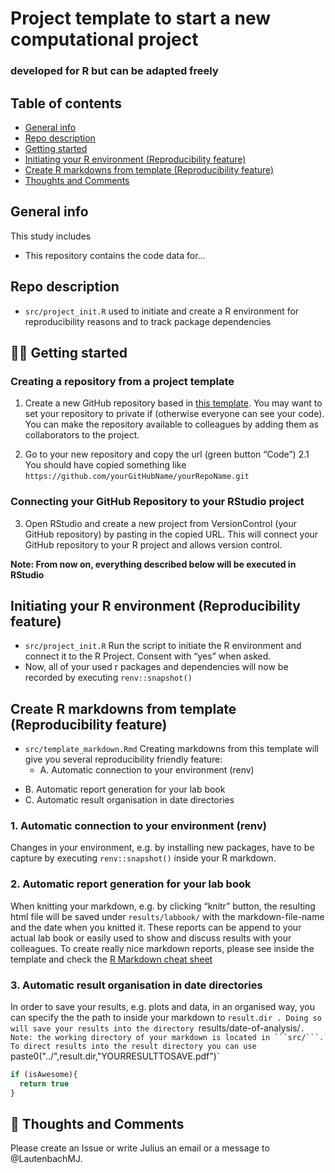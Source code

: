 # Project template to start a new computational project
### developed for R but can be adapted freely

## Table of contents
* [General info](#general-info)
* [Repo description](#repo-description)
* [Getting started](#getting-started)
* [Initiating your R environment (Reproducibility feature)](#init_renv)
* [Create R markdowns from template (Reproducibility feature)](#markdown)
* [Thoughts and Comments](#thoughs_comments)

## General info
This study includes
- This repository contains the code data for...

## Repo description
- ```src/project_init.R``` used to initiate and create a R environment for reproducibility reasons and to track package dependencies

## :technologist: Getting started

### Creating a repository from a project template
1.	Create a new GitHub repository based in [this template](https://github.com/LautenbachMJ/project_template). You may want to set your repository to private if (otherwise everyone can see your code). You can make the repository available to colleagues by adding them as collaborators to the project.

2. Go to your new repository and copy the url (green button “Code”)
  2.1 You should have copied something like `https://github.com/yourGitHubName/yourRepoName.git`
 
### Connecting your GitHub Repository to your RStudio project
3.	Open RStudio and create a new project from VersionControl (your GitHub repository) by pasting in the copied URL. This will connect your GitHub repository to your R project and allows version control.

**Note: From now on, everything described below will be executed in RStudio**

## Initiating your R environment (Reproducibility feature)
- ```src/project_init.R``` Run the script to initiate the R environment and connect it to the R Project. Consent with “yes” when asked.
- Now, all of your used r packages and dependencies will now be recorded by executing ```renv::snapshot()```

## Create R markdowns from template (Reproducibility feature)
- ```src/template_markdown.Rmd``` Creating markdowns from this template will give you several reproducibility friendly feature:
  * A. Automatic connection to your environment (renv)
* B. Automatic report generation for your lab book
* C. Automatic result organisation in date directories

### 1. Automatic connection to your environment (renv)
Changes in your environment, e.g. by installing new packages, have to be capture by executing `renv::snapshot()` inside your R markdown.

### 2. Automatic report generation for your lab book
When knitting your markdown, e.g. by clicking “knitr” button, the resulting html file will be saved under ```results/labbook/``` with the markdown-file-name and the date when you knitted it. These reports can be append to your actual lab book or easily used to show and discuss results with your colleagues.
To create really nice markdown reports, please see inside the template and check the [R Markdown cheat sheet](https://github.com/rstudio/cheatsheets/raw/master/rmarkdown-2.0.pdf)

### 3. Automatic result organisation in date directories
In order to save your results, e.g. plots and data, in an organised way, you can specify the the path to inside your markdown to `result.dir . Doing so will save your results into the directory `results/date-of-analysis/`.
Note: the working directory of your markdown is located in ```src/```. To direct results into the result directory you can use `paste0("../",result.dir,"YOURRESULTTOSAVE.pdf")`


```javascript
if (isAwesome){
  return true
}
```

## :thought_balloon: Thoughts and Comments
Please create an Issue or write Julius an email or a message to @LautenbachMJ.
